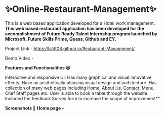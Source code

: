 # ✨Online-Restaurant-Management✨
This is a web based application developed for a Hotel work management.
**This web based restaurant application has been developed for the accomplishment of Future Ready Talent Internship program launched by Microsoft, Future Skills Prime, Quess, Github and EY.**

Project Link -  https://lalitt08.github.io/Restaurant-Management/

Demo Video - 

**Features and Functionalities 😃**

Interactive and responsive UI.
Has many graphical and visual innovative effects.
Have an aesthetically pleasing visual design and architecture.
Has collection of many web pages including Home, About Us, Contact, Menu, Chef Staff pages etc.
User is able to book a table through the website.
Included the feedback Survey form to increase the scope of improvement**

**Screenshots 📸**
**Home page -**


